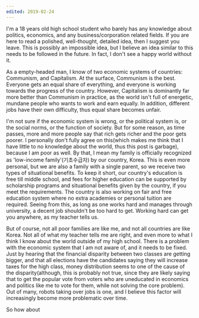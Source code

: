 ```yaml
---
edited: 2019-02-24
---
```


I'm a 18 years old high school student who barely has any knowledge about politics, economics, and any business/corporation related fields. If you are here to read a polished, well-thought, detailed idea, then I suggest you leave. This is possibly an impossible idea, but I believe an idea similar to this needs to be followed in the future. In fact, I don't see a happy world without it.

As a empty-headed man, I know of two economic systems of countries: Communism, and Capitalism. At the surface, Communism is the best. Everyone gets an equal share of everything, and everyone is working towards the progress of the country. However, Capitalism is dominantly far more better than Communism in practice, as the world isn't full of energetic, mundane people who wants to work and earn equally. In addition, different jobs have their own difficulty, thus equal share becomes unfair.

I'm not sure if the economic system is wrong, or the political system is, or the social norms, or the function of society. But for some reason, as time passes, more and more people say that rich gets richer and the poor gets poorer. I personally don't fully agree on this(which makes me think that I have little to no knowledge about the world, thus this post is garbage), because I am poor as well. By that, I mean my family is officially recognized as 'low-income family'(기초수급자) by our country, Korea. This is even more personal, but we are also a family with a single parent, so we receive two types of situational benefits. To keep it short, our country's education is free till middle school, and fees for higher education can be supported by scholarship programs and situational benefits given by the country, if you meet the requirements. The country is also working on fair and free education system where no extra academies or personal tuition are required. Seeing from this, as long as one works hard and manages through university, a decent job shouldn't be too hard to get. Working hard can get you anywhere, as my teacher tells us.

But of course, not all poor families are like me, and not all countries are like Korea. Not all of what my teacher tells me are right, and even more to what I think I know about the world outside of my high school. There is a problem with the economic system that I am not aware of, and it needs to be fixed. Just by hearing that the financial disparity between two classes are getting bigger, and that all elections have the candidates saying they will increase taxes for the high class, money distribution seems to one of the cause of the disparity(although, this is probably not true, since they are likely saying that to get the popular vote from voters who are uneducated in economics and politics like me to vote for them, while not solving the core problem). Out of many, robots taking over jobs is one, and I believe this factor will increasingly become more problematic over time.

So how about
